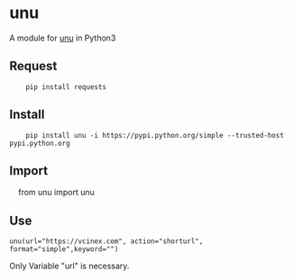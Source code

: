 
# unu

A module for [unu](https://u.nu/) in Python3  

## Request

        pip install requests

## Install

        pip install unu -i https://pypi.python.org/simple --trusted-host pypi.python.org  
        
## Import

       from unu import unu  

## Use

    unu(url="https://vcinex.com", action="shorturl", format="simple",keyword="")

Only Variable "url" is necessary.
